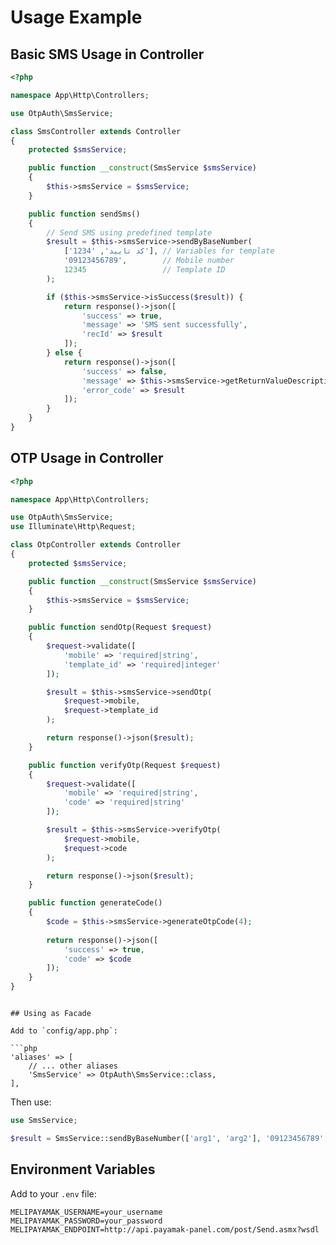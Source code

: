 # Usage Example

## Basic SMS Usage in Controller

```php
<?php

namespace App\Http\Controllers;

use OtpAuth\SmsService;

class SmsController extends Controller
{
    protected $smsService;

    public function __construct(SmsService $smsService)
    {
        $this->smsService = $smsService;
    }

    public function sendSms()
    {
        // Send SMS using predefined template
        $result = $this->smsService->sendByBaseNumber(
            ['کد تایید', '1234'], // Variables for template
            '09123456789',        // Mobile number
            12345                 // Template ID
        );

        if ($this->smsService->isSuccess($result)) {
            return response()->json([
                'success' => true,
                'message' => 'SMS sent successfully',
                'recId' => $result
            ]);
        } else {
            return response()->json([
                'success' => false,
                'message' => $this->smsService->getReturnValueDescription($result),
                'error_code' => $result
            ]);
        }
    }
}
```

## OTP Usage in Controller

```php
<?php

namespace App\Http\Controllers;

use OtpAuth\SmsService;
use Illuminate\Http\Request;

class OtpController extends Controller
{
    protected $smsService;

    public function __construct(SmsService $smsService)
    {
        $this->smsService = $smsService;
    }

    public function sendOtp(Request $request)
    {
        $request->validate([
            'mobile' => 'required|string',
            'template_id' => 'required|integer'
        ]);

        $result = $this->smsService->sendOtp(
            $request->mobile,
            $request->template_id
        );

        return response()->json($result);
    }

    public function verifyOtp(Request $request)
    {
        $request->validate([
            'mobile' => 'required|string',
            'code' => 'required|string'
        ]);

        $result = $this->smsService->verifyOtp(
            $request->mobile,
            $request->code
        );

        return response()->json($result);
    }

    public function generateCode()
    {
        $code = $this->smsService->generateOtpCode(4);
        
        return response()->json([
            'success' => true,
            'code' => $code
        ]);
    }
}
```
```

## Using as Facade

Add to `config/app.php`:

```php
'aliases' => [
    // ... other aliases
    'SmsService' => OtpAuth\SmsService::class,
],
```

Then use:

```php
use SmsService;

$result = SmsService::sendByBaseNumber(['arg1', 'arg2'], '09123456789', 12345);
```

## Environment Variables

Add to your `.env` file:

```env
MELIPAYAMAK_USERNAME=your_username
MELIPAYAMAK_PASSWORD=your_password
MELIPAYAMAK_ENDPOINT=http://api.payamak-panel.com/post/Send.asmx?wsdl
```
